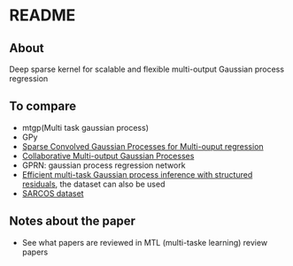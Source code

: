 # README

## About

Deep sparse kernel for scalable and flexible multi-output Gaussian process regression

## To compare

- mtgp(Multi task gaussian process)
- GPy
- [Sparse Convolved Gaussian Processes for Multi-ouput regression](https://github.com/SheffieldML/multigp)
- [Collaborative Multi-output Gaussian Processes](https://github.com/trungngv/cogp)
- GPRN: gaussian process regression network
- [Efficient multi-task Gaussian process inference with structured residuals](https://github.com/PMBio/pygp_kronsum), the dataset can also be used
- [SARCOS dataset](http://www.gaussianprocess.org/gpml/data/)

## Notes about the paper

- See what papers are reviewed in MTL (multi-taske learning) review papers
